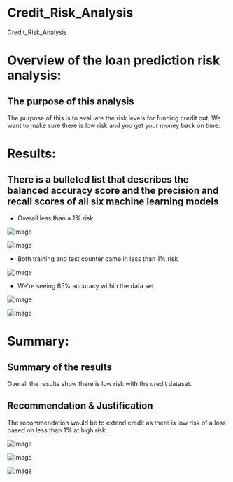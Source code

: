 # Credit_Risk_Analysis
Credit_Risk_Analysis

# Overview of the loan prediction risk analysis:

## The purpose of this analysis
The purpose of this is to evaluate the risk levels for funding credit out. We want to make sure there is low risk and you get your money back on time.

# Results:

## There is a bulleted list that describes the balanced accuracy score and the precision and recall scores of all six machine learning models

- Overall less than a 1% risk

![image](https://user-images.githubusercontent.com/101777677/180111652-71130464-e8eb-4cb0-bf7c-db9ea5ef229b.png)

![image](https://user-images.githubusercontent.com/101777677/180111726-c67027b3-53d3-4e5f-b589-7ba8efd93efb.png)

- Both training and test counter came in less than 1% risk

![image](https://user-images.githubusercontent.com/101777677/180112591-e3620f95-0659-457a-9e99-3c5fbd0191bb.png)

- We're seeing 65% accuracy within the data set

![image](https://user-images.githubusercontent.com/101777677/180112661-c4acb5cf-5c7c-4d6f-b1fe-da4541831f92.png)

![image](https://user-images.githubusercontent.com/101777677/180112744-f5a44369-8e78-443e-879c-c53fbf618400.png)



# Summary:

## Summary of the results

Overall the results show there is low risk with the credit dataset.

## Recommendation & Justification

The recommendation would be to extend credit as there is low risk of a loss based on less than 1% at high risk.

![image](https://user-images.githubusercontent.com/101777677/180111777-ff7310e7-63b5-427b-aba7-27c2d7576114.png)

![image](https://user-images.githubusercontent.com/101777677/180111852-7edf4544-554b-4681-a63b-4e1ebe147c55.png)

![image](https://user-images.githubusercontent.com/101777677/180111906-b180dba0-7ea3-4884-9992-8cf2768af57e.png)
